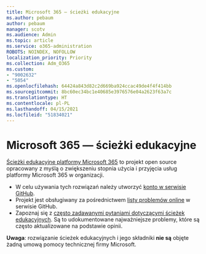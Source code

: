 ```yaml
---
title: Microsoft 365 — ścieżki edukacyjne
ms.author: pebaum
author: pebaum
manager: scotv
ms.audience: Admin
ms.topic: article
ms.service: o365-administration
ROBOTS: NOINDEX, NOFOLLOW
localization_priority: Priority
ms.collection: Adm_O365
ms.custom:
- "9002632"
- "5054"
ms.openlocfilehash: 64424a843d82c2d669ba924ccac49de4f4f414bb
ms.sourcegitcommit: 8bc60ec34bc1e40685e3976576e04a2623f63a7c
ms.translationtype: HT
ms.contentlocale: pl-PL
ms.lasthandoff: 04/15/2021
ms.locfileid: "51834021"
---
```

# <a name="microsoft-365-learning-pathways"></a>Microsoft 365 — ścieżki edukacyjne

[Ścieżki edukacyjne platformy Microsoft 365](https://docs.microsoft.com/office365/customlearning/) to projekt open source opracowany z myślą o zwiększeniu stopnia użycia i przyjęcia usług platformy Microsoft 365 w organizacji.

- W celu używania tych rozwiązań należy utworzyć [konto w serwisie GitHub](https://aka.ms/joingithub).
- Projekt jest obsługiwany za pośrednictwem [listy problemów online](https://aka.ms/CustomLearningHelp) w serwisie GitHub.
- Zapoznaj się z [często zadawanymi pytaniami dotyczącymi ścieżek edukacyjnych](https://docs.microsoft.com/office365/customlearning/faq). Są to udokumentowane najważniejsze problemy, które są często aktualizowane na podstawie opinii.

**Uwaga**: rozwiązanie ścieżek edukacyjnych i jego składniki **nie są** objęte żadną umową pomocy technicznej firmy Microsoft.
